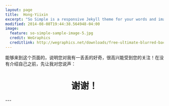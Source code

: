 ```yaml
---
layout: page
title:  Hong-Yiixin 
excerpt: "So Simple is a responsive Jekyll theme for your words and images."
modified: 2014-08-08T19:44:38.564948-04:00
image:
  feature: so-simple-sample-image-5.jpg
  credit: WeGraphics
  creditlink: http://wegraphics.net/downloads/free-ultimate-blurred-background-pack/
---
```



能够来到这个页面的，说明您对我有一丢丢的好奇，很高兴能受到您的关注！在没有介绍自己之前，先让我对您说声：
<h1 style="text-align:center">谢谢！ </h1>
---